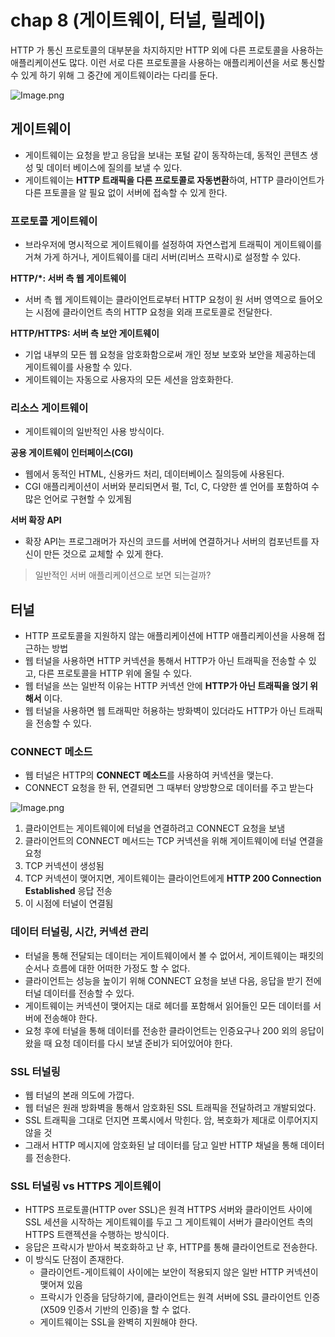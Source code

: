 # chap 8 (게이트웨이, 터널, 릴레이)

HTTP 가 통신 프로토콜의 대부분을 차지하지만 HTTP 외에 다른 프로토콜을 사용하는 애플리케이션도 많다. 이런 서로 다른 프로토콜을 사용하는 애플리케이션을 서로 통신할 수 있게 하기 위해 그 중간에 게이트웨이라는 다리를 둔다.

![Image.png](https://res.craft.do/user/full/8884c80f-6eec-6a29-2a03-049def967beb/doc/669D65B8-52FF-4571-A66C-144B89B1D56A/833F8C6D-A668-48E5-A87D-EAB4476ED340_2/cFMZ4Lz8Q9Ks8PEuyDGOKsEdOZf02AvX3x3o50LAXqEz/Image.png)

## 게이트웨이

- 게이트웨이는 요청을 받고 응답을 보내는 포털 같이 동작하는데, 동적인 콘텐츠 생성 및 데이터 베이스에 질의를 보낼 수 있다.
- 게이트웨이는 **HTTP 트래픽을 다른 프로토콜로 자동변환**하여, HTTP 클라이언트가 다른 프토콜을 알 필요 없이 서버에 접속할 수 있게 한다.

### 프로토콜 게이트웨이

- 브라우저에 명시적으로 게이트웨이를 설정하여 자연스럽게 트래픽이 게이트웨이를 거쳐 가게 하거나, 게이트웨이를 대리 서버(리버스 프락시)로 설정할 수 있다.

**HTTP/*: 서버 측 웹 게이트웨이**

- 서버 측 웹 게이트웨이는 클라이언트로부터 HTTP 요청이 원 서버 영역으로 들어오는 시점에 클라이언트 측의 HTTP 요청을 외래 프로토콜로 전달한다.

**HTTP/HTTPS: 서버 측 보안 게이트웨이**

- 기업 내부의 모든 웹 요청을 암호화함으로써 개인 정보 보호와 보안을 제공하는데 게이트웨이를 사용할 수 있다.
- 게이트웨이는 자동으로 사용자의 모든 세션을 암호화한다.

### 리소스 게이트웨이

- 게이트웨이의 일반적인 사용 방식이다.

**공용 게이트웨이 인터페이스(CGI)**

- 웹에서 동적인 HTML, 신용카드 처리, 데이터베이스 질의등에 사용된다.
- CGI 애플리케이션이 서버와 분리되면서 펄, Tcl, C, 다양한 셸 언어를 포함하여 수 많은 언어로 구현할 수 있게됨

**서버 확장 API**

- 확장 API는 프로그래머가 자신의 코드를 서버에 연결하거나 서버의 컴포넌트를 자신이 만든 것으로 교체할 수 있게 한다.

> 일반적인 서버 애플리케이션으로 보면 되는걸까?

## 터널

- HTTP 프로토콜을 지원하지 않는 애플리케이션에 HTTP 애플리케이션을 사용해 접근하는 방법
- 웹 터널을 사용하면 HTTP 커넥션을 통해서 HTTP가 아닌 트래픽을 전송할 수 있고, 다른 프로토콜을 HTTP 위에 올릴 수 있다.
- 웹 터널을 쓰는 일반적 이유는 HTTP 커넥션 안에 **HTTP가 아닌 트래픽을 얹기 위해서** 이다.
- 웹 터널을 사용하면 웹 트래픽만 허용하는 방화벽이 있더라도 HTTP가 아닌 트래픽을 전송할 수 있다.

### CONNECT 메소드

- 웹 터널은 HTTP의 **CONNECT 메소드**를 사용하여 커넥션을 맺는다.
- CONNECT 요청을 한 뒤, 연결되면 그 때부터 양방향으로 데이터를 주고 받는다

![Image.png](https://res.craft.do/user/full/8884c80f-6eec-6a29-2a03-049def967beb/doc/669D65B8-52FF-4571-A66C-144B89B1D56A/6D6653E3-1DED-4F3B-B0CA-E10256590808_2/6pSPhwnO2h3xLSnJfPGYAkfSx1lMauxXz1ps0uvnU9Yz/Image.png)

1. 클라이언트는 게이트웨이에 터널을 연결하려고 CONNECT 요청을 보냄
2. 클라이언트의 CONNECT 메서드는 TCP 커넥션을 위해 게이트웨이에 터널 연결을 요청
3. TCP 커넥션이 생성됨
4. TCP 커넥션이 맺어지면, 게이트웨이는 클라이언트에게 **HTTP 200 Connection Established** 응답 전송
5. 이 시점에 터널이 연결됨

### 데이터 터널링, 시간, 커넥션 관리

- 터널을 통해 전달되는 데이터는 게이트웨이에서 볼 수 없어서, 게이트웨이는 패킷의 순서나 흐름에 대한 어떠한 가정도 할 수 없다.
- 클라이언트는 성능을 높이기 위해 CONNECT 요청을 보낸 다음, 응답을 받기 전에 터널 데이터를 전송할 수 있다.
- 게이트웨이는 커넥션이 맺어지는 대로 헤더를 포함해서 읽어들인 모든 데이터를 서버에 전송해야 한다.
- 요청 후에 터널을 통해 데이터를 전송한 클라이언트는 인증요구나 200 외의 응답이 왔을 때 요청 데이터를 다시 보낼 준비가 되어있어야 한다.

### SSL 터널링

- 웹 터널의 본래 의도에 가깝다.
- 웹 터널은 원래 방화벽을 통해서 암호화된 SSL 트래픽을 전달하려고 개발되었다.
- SSL 트래픽을 그대로 던지면 프록시에서 막힌다. 암, 복호화가 제대로 이루어지지 않을 것
- 그래서 HTTP 메시지에 암호화된 날 데이터를 담고 일반 HTTP 채널을 통해 데이터를 전송한다.

### SSL 터널링 vs HTTPS 게이트웨이

- HTTPS 프로토콜(HTTP over SSL)은 원격 HTTPS 서버와 클라이언트 사이에 SSL 세션을 시작하는 게이트웨이를 두고 그 게이트웨이 서버가 클라이언트 측의 HTTPS 트랜젝션을 수행하는 방식이다.
- 응답은 프락시가 받아서 복호화하고 난 후, HTTP를 통해 클라이언트로 전송한다.
- 이 방식도 단점이 존재한다.
   - 클라이언트-게이트웨이 사이에는 보안이 적용되지 않은 일반 HTTP 커넥션이 맺어져 있음
   - 프락시가 인증을 담당하기에, 클라이언트는 원격 서버에 SSL 클라이언트 인증(X509 인증서 기반의 인증)을 할 수 없다.
   - 게이트웨이는 SSL을 완벽히 지원해야 한다.

